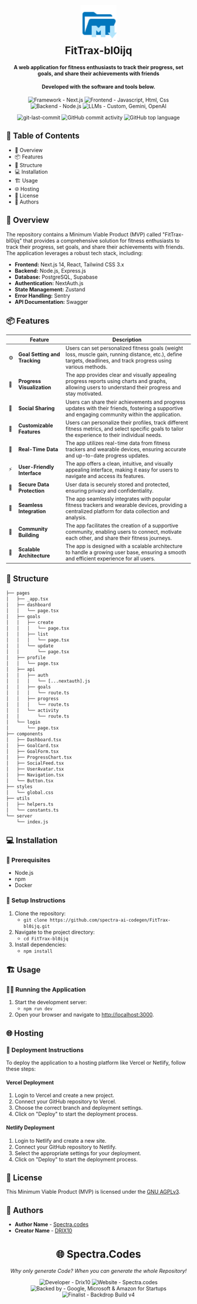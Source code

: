 <h1 align="center">
  <img src="https://raw.githubusercontent.com/PKief/vscode-material-icon-theme/ec559a9f6bfd399b82bb44393651661b08aaf7ba/icons/folder-markdown-open.svg" width="100" />
  <br>FitTrax-bl0ijq
</h1>
<h4 align="center">A web application for fitness enthusiasts to track their progress, set goals, and share their achievements with friends</h4>
<h4 align="center">Developed with the software and tools below.</h4>
<p align="center">
  <img src="https://img.shields.io/badge/Framework-Next.js-blue" alt="Framework - Next.js" />
  <img src="https://img.shields.io/badge/Frontend-Javascript,_Html,_Css-red" alt="Frontend - Javascript, Html, Css" />
  <img src="https://img.shields.io/badge/Backend-Node.js-blue" alt="Backend - Node.js" />
  <img src="https://img.shields.io/badge/LLMs-Custom,_Gemini,_OpenAI-black" alt="LLMs - Custom, Gemini, OpenAI" />
</p>
<p align="center">
  <img src="https://img.shields.io/github/last-commit/spectra-ai-codegen/FitTrax-bl0ijq?style=flat-square&color=5D6D7E" alt="git-last-commit" />
  <img src="https://img.shields.io/github/commit-activity/m/spectra-ai-codegen/FitTrax-bl0ijq?style=flat-square&color=5D6D7E" alt="GitHub commit activity" />
  <img src="https://img.shields.io/github/languages/top/spectra-ai-codegen/FitTrax-bl0ijq?style=flat-square&color=5D6D7E" alt="GitHub top language" />
</p>


## 📑 Table of Contents
- 📍 Overview
- 📦 Features
- 📂 Structure
- 💻 Installation
- 🏗️ Usage
- 🌐 Hosting
- 📄 License
- 👏 Authors

## 📍 Overview
The repository contains a Minimum Viable Product (MVP) called "FitTrax-bl0ijq" that provides a comprehensive solution for fitness enthusiasts to track their progress, set goals, and share their achievements with friends. The application leverages a robust tech stack, including:

- **Frontend:** Next.js 14, React, Tailwind CSS 3.x
- **Backend:** Node.js, Express.js
- **Database:** PostgreSQL, Supabase
- **Authentication:** NextAuth.js
- **State Management:** Zustand
- **Error Handling:** Sentry
- **API Documentation:** Swagger

## 📦 Features

|    | Feature            | Description                                                                                                        |
|----|--------------------|--------------------------------------------------------------------------------------------------------------------|
| ⚙️ | **Goal Setting and Tracking**   | Users can set personalized fitness goals (weight loss, muscle gain, running distance, etc.), define targets, deadlines, and track progress using various methods. |
| 📄 | **Progress Visualization**  | The app provides clear and visually appealing progress reports using charts and graphs, allowing users to understand their progress and stay motivated. |
| 🔗 | **Social Sharing**   | Users can share their achievements and progress updates with their friends, fostering a supportive and engaging community within the application. |
| 🧩 | **Customizable Features**     | Users can personalize their profiles, track different fitness metrics, and select specific goals to tailor the experience to their individual needs. |
| 🧪 | **Real-Time Data**        | The app utilizes real-time data from fitness trackers and wearable devices, ensuring accurate and up-to-date progress updates.      |
| ⚡️  | **User-Friendly Interface**    | The app offers a clean, intuitive, and visually appealing interface, making it easy for users to navigate and access its features. |
| 🔐 | **Secure Data Protection**       | User data is securely stored and protected, ensuring privacy and confidentiality. |
| 🔀 | **Seamless Integration**     | The app seamlessly integrates with popular fitness trackers and wearable devices, providing a centralized platform for data collection and analysis. |
| 🔌 | **Community Building**   | The app facilitates the creation of a supportive community, enabling users to connect, motivate each other, and share their fitness journeys. |
| 📶 | **Scalable Architecture**    | The app is designed with a scalable architecture to handle a growing user base, ensuring a smooth and efficient experience for all users.        |

## 📂 Structure

```
├── pages
│   ├── _app.tsx
│   ├── dashboard
│   │   └── page.tsx
│   ├── goals
│   │   ├── create
│   │   │   └── page.tsx
│   │   ├── list
│   │   │   └── page.tsx
│   │   └── update
│   │       └── page.tsx
│   ├── profile
│   │   └── page.tsx
│   ├── api
│   │   ├── auth
│   │   │   └── [...nextauth].js
│   │   ├── goals
│   │   │   └── route.ts
│   │   ├── progress
│   │   │   └── route.ts
│   │   └── activity
│   │       └── route.ts
│   └── login
│       └── page.tsx
├── components
│   ├── Dashboard.tsx
│   ├── GoalCard.tsx
│   ├── GoalForm.tsx
│   ├── ProgressChart.tsx
│   ├── SocialFeed.tsx
│   ├── UserAvatar.tsx
│   ├── Navigation.tsx
│   └── Button.tsx
├── styles
│   └── global.css
├── utils
│   ├── helpers.ts
│   └── constants.ts
└── server
    └── index.js

```

## 💻 Installation

### 🔧 Prerequisites
- Node.js
- npm
- Docker

### 🚀 Setup Instructions
1. Clone the repository:
   - `git clone https://github.com/spectra-ai-codegen/FitTrax-bl0ijq.git`
2. Navigate to the project directory:
   - `cd FitTrax-bl0ijq`
3. Install dependencies:
   - `npm install`


## 🏗️ Usage

### 🏃‍♂️ Running the Application
1. Start the development server:
   - `npm run dev`
2. Open your browser and navigate to [http://localhost:3000](http://localhost:3000).

## 🌐 Hosting

### 🚀 Deployment Instructions
To deploy the application to a hosting platform like Vercel or Netlify, follow these steps:

#### Vercel Deployment
1. Login to Vercel and create a new project.
2. Connect your GitHub repository to Vercel.
3. Choose the correct branch and deployment settings.
4. Click on "Deploy" to start the deployment process.

#### Netlify Deployment
1. Login to Netlify and create a new site.
2. Connect your GitHub repository to Netlify.
3. Select the appropriate settings for your deployment.
4. Click on "Deploy" to start the deployment process.

## 📄 License

This Minimum Viable Product (MVP) is licensed under the [GNU AGPLv3](https://choosealicense.com/licenses/agpl-3.0/).

## 👥 Authors

- **Author Name** - [Spectra.codes](https://spectra.codes)
- **Creator Name** - [DRIX10](https://github.com/Drix10)

<p align="center">
  <h1 align="center">🌐 Spectra.Codes</h1>
</p>
<p align="center">
  <em>Why only generate Code? When you can generate the whole Repository!</em>
</p>
<p align="center">
  <img src="https://img.shields.io/badge/Developer-Drix10-red" alt="Developer - Drix10" />
  <img src="https://img.shields.io/badge/Website-Spectra.codes-blue" alt="Website - Spectra.codes" />
  <img src="https://img.shields.io/badge/Backed_by-Google,_Microsoft_&_Amazon_for_Startups-red" alt="Backed by - Google, Microsoft & Amazon for Startups" />
  <img src="https://img.shields.io/badge/Finalist-Backdrop_Build_v4-black" alt="Finalist - Backdrop Build v4" />
  <p>